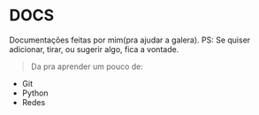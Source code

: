 # DOCS
Documentações feitas por mim(pra ajudar a galera).
PS: Se quiser adicionar, tirar, ou sugerir algo, fica a vontade.

> Da pra aprender um pouco de:
- Git
- Python
- Redes
